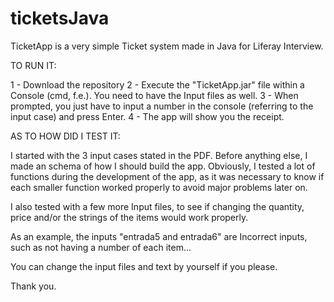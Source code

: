 # ticketsJava

TicketApp is a very simple Ticket system made in Java for Liferay Interview.

TO RUN IT:

1 - Download the repository
2 - Execute the "TicketApp.jar" file within a Console (cmd, f.e.). You need to have the Input files as well.
3 - When prompted, you just have to input a number in the console (referring to the input case) and press Enter.
4 - The app will show you the receipt.

AS TO HOW DID I TEST IT:

I started with the 3 input cases stated in the PDF. Before anything else, I made an schema of how I should build the app. 
Obviously, I tested a lot of functions during the development of the app, as it was necessary to know if each smaller function worked properly 
to avoid major problems later on.

I also tested with a few more Input files, to see if changing the quantity, price and/or the strings of the items would work properly.

As an example, the inputs "entrada5 and entrada6" are Incorrect inputs, such as not having a number of each item...

You can change the input files and text by yourself if you please.

Thank you.
